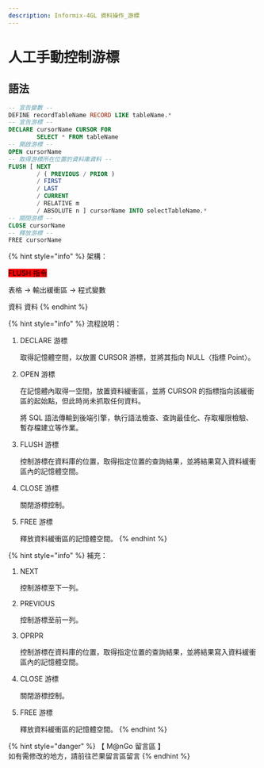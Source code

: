 ```yaml
---
description: Informix-4GL 資料操作_游標
---
```


# 人工手動控制游標

## 語法

```sql
-- 宣告變數 --
DEFINE recordTableName RECORD LIKE tableName.*
-- 宣告游標 --
DECLARE cursorName CURSOR FOR
        SELECT * FROM tableName
-- 開啟游標 --
OPEN cursorName
-- 取得游標所在位置的資料庫資料 --
FLUSH [ NEXT
        / ( PREVIOUS / PRIOR )
        / FIRST
        / LAST
        / CURRENT
        / RELATIVE m
        / ABSOLUTE n ] cursorName INTO selectTableName.*
-- 關閉游標 --
CLOSE cursorName
-- 釋放游標 --
FREE cursorName
```

{% hint style="info" %}
架構：

&#x20;                       <mark style="background-color:red;">FLUSH 指令</mark>

表格        ->        輸出緩衝區        ->        程式變數

&#x20;           資料                           資料
{% endhint %}

{% hint style="info" %}
流程說明：

1.  DECLARE 游標

    取得記憶體空間，以放置 CURSOR 游標，並將其指向 NULL〈指標 Point〉。
2.  OPEN 游標

    在記憶體內取得一空間，放置資料緩衝區，並將 CURSOR 的指標指向該緩衝區的起始點，但此時尚未抓取任何資料。

    將 SQL 語法傳輸到後端引擎，執行語法檢查、查詢最佳化、存取權限檢驗、暫存檔建立等作業。
3.  FLUSH 游標

    控制游標在資料庫的位置，取得指定位置的查詢結果，並將結果寫入資料緩衝區內的記憶體空間。
4.  CLOSE 游標

    關閉游標控制。
5.  FREE 游標

    釋放資料緩衝區的記憶體空間。
{% endhint %}

{% hint style="info" %}
補充：

1.  NEXT

    控制游標至下一列。
2.  PREVIOUS

    控制游標至前一列。
3.  OPRPR

    控制游標在資料庫的位置，取得指定位置的查詢結果，並將結果寫入資料緩衝區內的記憶體空間。
4.  CLOSE 游標

    關閉游標控制。
5.  FREE 游標

    釋放資料緩衝區的記憶體空間。
{% endhint %}

{% hint style="danger" %}
【 M@nGo 留言區 】\
如有需修改的地方，請前往芒果留言區留言
{% endhint %}
